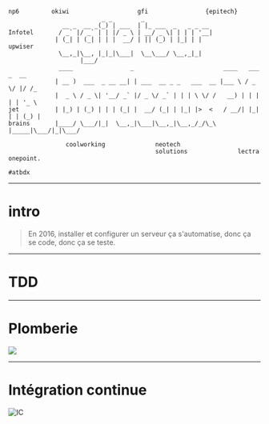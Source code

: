     
    np6         okiwi                   gfi                {epitech}
                              _ _        _                   
                   __ _  __ _(_) | ___  | |_ ___  _   _ _ __ 
    Infotel       / _` |/ _` | | |/ _ \ | __/ _ \| | | | '__|
                 | (_| | (_| | | |  __/ | || (_) | |_| | |          upwiser
                  \__,_|\__, |_|_|\___|  \__\___/ \__,_|_|   
                        |___/                                
                  ____                _                         ____   ___  _  __   
                 | __ )  ___  _ __ __| | ___  __ _ _   ___  __ |___ \ / _ \/ |/ /_  
                 |  _ \ / _ \| '__/ _` |/ _ \/ _` | | | \ \/ /   __) | | | | | '_ \ 
    jet          | |_) | (_) | | | (_| |  __/ (_| | |_| |>  <   / __/| |_| | | (_) |
    brains       |____/ \___/|_|  \__,_|\___|\__,_|\__,_/_/\_\ |_____|\___/|_|\___/ 
                                                                                    
                    coolworking              neotech
                                             solutions              lectra
    onepoint.
    
    #atbdx

---
# intro
> En 2016, installer et configurer un serveur ça s'automatise, 
> donc ça se code, donc ça se teste.

---
# TDD

---
# Plomberie
![](img/draft_plomberie.svg)

---
# Intégration continue

![IC](./img/jenkins-medium.jpg)
